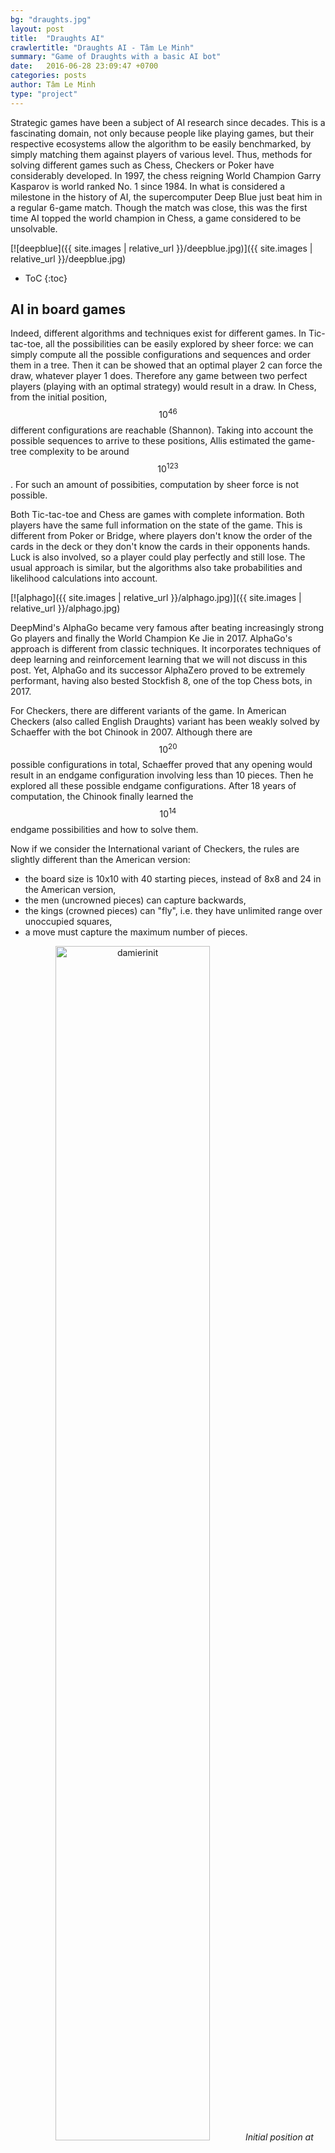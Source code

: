 ```yaml
---
bg: "draughts.jpg"
layout: post
title:  "Draughts AI"
crawlertitle: "Draughts AI - Tâm Le Minh"
summary: "Game of Draughts with a basic AI bot"
date:   2016-06-28 23:09:47 +0700
categories: posts
author: Tâm Le Minh
type: "project"
---
```



Strategic games have been a subject of AI research since decades. This is a fascinating domain, not only because 
people like playing games, but their respective ecosystems allow the algorithm to be easily benchmarked, by simply 
matching them against players of various level. Thus, methods for solving different games such as Chess, Checkers or 
Poker have considerably developed. In 1997, the chess reigning World Champion Garry Kasparov is world ranked No. 1 
since 1984. In what is considered a milestone in the history of AI, the supercomputer Deep Blue just beat him in a 
regular 6-game match. Though the match was close, this was the first time AI topped the world champion in Chess, a 
game considered to be unsolvable.

[![deepblue]({{ site.images | relative_url }}/deepblue.jpg)]({{ site.images | relative_url }}/deepblue.jpg)

* ToC
{:toc}

## AI in board games

Indeed, different algorithms and techniques exist for different games. In Tic-tac-toe, all the possibilities can be 
easily explored by sheer force: we can simply compute all the possible configurations and sequences and order them in 
a tree. Then it can be showed that an optimal player 2 can force the draw, whatever player 1 does. Therefore any game 
between two perfect players (playing with an optimal strategy) would result in a draw. In Chess, from the initial 
position, $$10^{46}$$ different configurations are reachable (Shannon). Taking into account the possible sequences to arrive 
to these positions, Allis estimated the game-tree complexity to be around $$10^{123}$$. For such an amount of possibities, 
computation by sheer force is not possible. 

Both Tic-tac-toe and Chess are games with complete information. Both players have the same full information on the state 
of the game. This is different from Poker or Bridge, where players don't know the order of the cards in the deck or they 
don't know the cards in their opponents hands. Luck is also involved, so a player could play perfectly and still lose. 
The usual approach is similar, but the algorithms also take probabilities and likelihood calculations into account.

[![alphago]({{ site.images | relative_url }}/alphago.jpg)]({{ site.images | relative_url }}/alphago.jpg)

DeepMind's AlphaGo became very famous after beating increasingly strong Go players and finally the World Champion 
Ke Jie in 2017. AlphaGo's approach is different from classic techniques. It incorporates techniques of deep learning and 
reinforcement learning that we will not discuss in this post. Yet, AlphaGo and its successor AlphaZero proved to be 
extremely performant, having also bested Stockfish 8, one of the top Chess bots, in 2017.

For Checkers, there are different variants of the game. In American Checkers (also called English Draughts) variant has 
been weakly solved by Schaeffer with the bot Chinook in 2007. Although there are $$10^20$$ possible configurations in total, 
Schaeffer proved that any opening would result in an endgame configuration involving less than 10 pieces. Then he explored 
all these possible endgame configurations. After 18 years of computation, the Chinook finally learned the $$10^14$$ endgame 
possibilities and how to solve them.

Now if we consider the International variant of Checkers, the rules are slightly different than the American version:
- the board size is 10x10 with 40 starting pieces, instead of 8x8 and 24 in the American version,
- the men (uncrowned pieces) can capture backwards,
- the kings (crowned pieces) can "fly", i.e. they have unlimited range over unoccupied squares,
- a move must capture the maximum number of pieces.

<div style="text-align: center">
<img src="/assets/images/damierinit.jpg" alt="damierinit" width="70%">
<em>Initial position at International Checkers</em>
</div>

Not only there are even more possibilities, but also the gameplay is different from the American Version. Kings are 
significantly stronger pieces, so promoting men becomes more important. With the capture constraint, one can set traps by 
"offering" a piece to the opponent. The opponent is forced to capture the piece, even if it results in an eventually worse 
position for him. 

<div style="text-align: center">
<img src="/assets/images/reglesprises.png" alt="reglesprises" width="100%">
<em>Mandatory capture rules</em>
</div>

## Draughts-AI

I designed and developed Draughts-AI, an International Checkers game with Matthieu Drouard, another ISAE-SUPAERO student. It was part 
of our first-year research project, supervised by J.-M. Alliot. The game is programmed in C. There are three main 
components:
- the move generator, i.e. the engine of the game, including the rules. For each position, it computes the possible moves. 
For each move, it computes the next position,
- the GUI, made with SDL,
- the AI algorithm, which evaluates the best move for a player.
The user can choose to play without AI (e.g. against another player), to play against an AI bot or to make two AI bots play 
against each other.

The GUI was made as simple as possible, but it should still provide helpful information to the user.
- the kings are easily recognized as they are marked with a "D" (*dame* in French),
- when clicking on a piece, all the possible moves are visualized by highlighting the destination squares in blue,
- if there are captures, the captured pieces are highlighted in green and the destination squares in blue.

<div style="text-align: center">
<img src="/assets/images/scdepl.png" alt="scdepl" width="49%" class="inline-block">
<img src="/assets/images/scdepldame.png" alt="scdepldame" width="49%" class="inline-block">
<em>Possible moves</em>
</div>

<div style="text-align: center">
<img src="/assets/images/scprise2.png" alt="scprise2" width="49%" class="inline-block">
<img src="/assets/images/scprisedame.png" alt="scprisedame" width="49%" class="inline-block">
<em>Capture and final positions</em>
</div>

<div style="text-align: center">
<img src="/assets/images/scprisemult.png" alt="scprisemult" width="60%">
<em>Multiple capture</em>
</div>


## AI principles

At each turn, the algorithm should determine the best move to play for the selected player. It relies on a game 
tree where the nodes are game states $$s$$. In Checkers or Chess, a state can be represented by a configuration of pieces, 
but also the next player to play. At one particular state of the game, each possible $$a \in A_s$$ move leads to a new state 
$$s' \in S_s$$ (the subscripts denote that these are the set of actions and sets accessible from the state $$s$$), i.e. it's 
an edge leading to a new node. Let $$a(s,s')$$ be such a move. The root of the tree is the node representing the current 
state. Therefore, each layer in the tree represents one move. The root is the layer 0. For example, one can list all the nodes 
in the layer 2 to know all the possible configurations after 2 moves. Let $$S_i$$ be the set of all possible states after $$i$$ 
moves, or all the states of the $$i$$-th layer. Note that within one layer, there could be several nodes representing the same state 
as different Also, because the players alternate turns and there is only one move allowed per turn, each layer represents a turn. 
Thus, one layer could represent player 1's turn, then the next layer would represent player 2's, etc. A branch of the tree is 
ended only when the game ends, i.e. the leafs are checkmate or stalemate states. 

Let's consider that the algorithm plays as player 1. Then, each decision/move should be associated with a value $$Q(a)$$, measure of its 
quality. Now, Checkers are a zero-sum game. That means for one player, a good situation for is equally good for them than bad 
for their opponent. For player 1, for one particular move $$a_t$$, the value $$Q_1(a_t)$$ gets as high as their opponent's $$Q_2(a_t)$$ 
gets low. Each player looks to maximize its own values $$Q$$: I hope to play the best move and I hope my opponent plays as poorly as 
possible. This is equivalent to saying that player 1 wants to maximize $$Q$$ whereas player 2 wants to minimize it. The minimax 
algorithm is based on this idea. 

Now for simplicity, instead of reasoning in actions and states, we can take advantage of the tree and 
use nodes and layers. Each node $$X$$ corresponds to a state $$s$$. It has $$n_X$$ children nodes $$X_i \in (X_i)_{i \in [1,n_X]}$$, each 
associated to a state $$s_i$$ by an action $$a(s,s_i) \in A_{s}$$. Let $$V_l$$ be a score value for the nodes of the $$l$$-th 
layer, such as if $$X_i$$ is in the $$l$$-th layer, 

$$V_l(X_i) = Q(a(s,s_i))$$


### Minimax algorithm

To calculate $$V_l$$, let's suppose first that we can evaluate the quality of a state $$s$$. This is modelled with an evaluation function $$f$$. A higher 
$$f(s)$$ means the more favourable to us. Inversely, it is lower when the state is worse. Because each node $$X$$ is associated with a 
state $$s$$, we can write $$f(X) = f(s)$$.

At the root node $$X_{root}$$, player 1 plays. They can select the move that leads to the node $$X_{max}$$ where the value of $$f$$ 
is the highest, i.e. 

$$X_{max} = \arg \max_{i \in [1,n_{Xroot}]} V_1(X_i) = f(X_i)$$ 

However this is a short-sighted strategy. Indeed, in this case, only the next move is evaluated. Maybe this can allow player 2 to react with an even better move, that 
will eventually put player 1 in an awful situation. Perhaps there are poor moves in the short-term, sacrificing pieces for example, 
but would result in a better position several turns ahead. For an analogy in Chess, a good move when considering only one turn 
ahead but bad when considering 2 turns, could be to capture a defended pawn with a rook, because then the rook would be captured 
itself in the next turn. So a following this approach, we should also check the opponent's possibilities. Hence, we cannot just 
straightforwardly use the function f. We would rather define $$X_{max}$$ such as 

$$X_{max} = \arg \max_{i \in [1,n_{Xroot}]} V_1(X_i)$$  
  
where $$V_1$$ is now 

$$V_1(X) = \min_{i \in [1,n_X]} V_2(X_i) = f(X_i)$$  

That means, we consider the strongest reaction the opponent can throw after 
each of our possible move, and we choose the move where this optimal reaction is the weakest. In other words, we are preventing 
them as much as possible to play the best moves.

Layer after layer, we can continue to look forward and plan more moves. In an opening or midgame scenario, it's impossible to 
to build the complete tree due to the overwhelming large number of possibilities. Therefore, we must define a tree depth corresponding 
to the number of moves we want to plan. An larger tree depth means better moves, but the computational effort required also increases 
exponentially. The previous problem can be generalized for $$L$$ layers:

&nbsp;&nbsp;&nbsp;&nbsp;**define** $$V_L(X) = f(X)$$  
  
&nbsp;&nbsp;&nbsp;&nbsp;**for each** $$l \in [L-1, L-2, ... , 1]$$ **do**  
   
&nbsp;&nbsp;&nbsp;&nbsp;&nbsp;&nbsp;&nbsp;&nbsp;**if** $$l$$ is maximizing/even **then**  
&nbsp;&nbsp;&nbsp;&nbsp;&nbsp;&nbsp;&nbsp;&nbsp;&nbsp;&nbsp;&nbsp;&nbsp;**if** **X** has no children **then**  
&nbsp;&nbsp;&nbsp;&nbsp;&nbsp;&nbsp;&nbsp;&nbsp;&nbsp;&nbsp;&nbsp;&nbsp;&nbsp;&nbsp;&nbsp;&nbsp;$$V_l(X) = - \infty$$  
&nbsp;&nbsp;&nbsp;&nbsp;&nbsp;&nbsp;&nbsp;&nbsp;&nbsp;&nbsp;&nbsp;&nbsp;**else**  
&nbsp;&nbsp;&nbsp;&nbsp;&nbsp;&nbsp;&nbsp;&nbsp;&nbsp;&nbsp;&nbsp;&nbsp;&nbsp;&nbsp;&nbsp;&nbsp;$$V_l(X) = \max_{i \in [1,n_X]} V_{l+1}(X_i)$$  
&nbsp;&nbsp;&nbsp;&nbsp;&nbsp;&nbsp;&nbsp;&nbsp;&nbsp;&nbsp;&nbsp;&nbsp;**end if**
		
&nbsp;&nbsp;&nbsp;&nbsp;&nbsp;&nbsp;&nbsp;&nbsp;**else** ($$l$$ is minimizing/odd)  
&nbsp;&nbsp;&nbsp;&nbsp;&nbsp;&nbsp;&nbsp;&nbsp;&nbsp;&nbsp;&nbsp;&nbsp;**if** **X** has no children **then**  
&nbsp;&nbsp;&nbsp;&nbsp;&nbsp;&nbsp;&nbsp;&nbsp;&nbsp;&nbsp;&nbsp;&nbsp;&nbsp;&nbsp;&nbsp;&nbsp;$$V_l(X) = + \infty$$  
&nbsp;&nbsp;&nbsp;&nbsp;&nbsp;&nbsp;&nbsp;&nbsp;&nbsp;&nbsp;&nbsp;&nbsp;**else**  
&nbsp;&nbsp;&nbsp;&nbsp;&nbsp;&nbsp;&nbsp;&nbsp;&nbsp;&nbsp;&nbsp;&nbsp;&nbsp;&nbsp;&nbsp;&nbsp;$$V_l(X) = \min_{i \in [1,n_X]} V_{l+1}(X_i)$$  
&nbsp;&nbsp;&nbsp;&nbsp;&nbsp;&nbsp;&nbsp;&nbsp;&nbsp;&nbsp;&nbsp;&nbsp;**end if**
  
&nbsp;&nbsp;&nbsp;&nbsp;&nbsp;&nbsp;&nbsp;&nbsp;**end if**  

&nbsp;&nbsp;&nbsp;&nbsp;**end for**  

&nbsp;&nbsp;&nbsp;&nbsp;**pick** $$X_{max} = \arg \max_{i \in [1,n_{Xroot}]} V_1(X_i)$$

We observe two kinds of layers. The ones where the player is playing (layers indexed by even numbers), so the 
algorithm tries to maximize $$V$$, and the ones where the opponent is playing (layers indexed by odd numbers), so the algorithm 
assume they want to minimize $$V$$. So the levels alternate between maximizing and minimizing steps.

<div style="text-align: center">
<img src="/assets/images/finparcoursarbre.png" alt="finparcoursarbre" width="80%">
<em>Minimax score propagation</em>
</div>

However, we assumed that all the branches can be developed beyond the $$L$$-th layer. In practice, this is often true, 
especially in start or mid game situations. However, in the case where there are winning or losing positions, the tree does not 
develop further in the direction of the corresponding nodes. We can assume that when it's the player's turn and they have 
possibilities, that means they have lost. So we can affect a $$- \infty$$ value to this node. If this is the opponent who cannot 
play, the player has won. So we can affect $$+ \infty$$.

### Minimax implementation

For a fixed depth L, one way to solve the minimax problem is to evaluate all the nodes of the $$L$$-th layer, so calculate 
$$V_L(X) = f(X)$$. Next, these values can be propagated upwards to $$V_{L-1}$$, $$V_{L-2}$$, etc. maximizing or minimizing 
the relevant values, until reaching $$V_1$$. However, in practice, this method is not efficient. The tree must be entirely 
built and kept in the memory before starting to calculate the $$V$$ values. 

Instead, a recursive function can be used, taking advantage the minimax algorithm. In this case, it computes and propagates 
the $$V$$ scores while exploring the tree depth-first: One branch is developed until the leaf, then the value of its predecessor is found evaluating 
all its children. Then the value of this predecessor will be used to find the value of its own predecessor, etc.

<div style="text-align: center">
<img src="/assets/images/arbre.png" alt="arbre" width="80%">
<em>Exploration order of the minimax algorithm</em>
</div>
  
Minimax algorithm:  
  
&nbsp;&nbsp;&nbsp;&nbsp;**return** *Minimax*($$X_{root}$$)
  
where:
  
**function** *Minimax*($$X$$) **is**  
  
&nbsp;&nbsp;&nbsp;&nbsp;**if** $$X$$ is in $$L$$-th layer **then**  
&nbsp;&nbsp;&nbsp;&nbsp;
&nbsp;&nbsp;&nbsp;&nbsp;**return** $$f(X)$$  
&nbsp;&nbsp;&nbsp;&nbsp;**end if**  
  
&nbsp;&nbsp;&nbsp;&nbsp;**if** $$X$$ is in a maximizing layer ($$l$$ is even) **then**  
&nbsp;&nbsp;&nbsp;&nbsp;
&nbsp;&nbsp;&nbsp;&nbsp;result := $$- \infty$$  
&nbsp;&nbsp;&nbsp;&nbsp;
&nbsp;&nbsp;&nbsp;&nbsp;**for each** child $$X_i$$ **do**  
&nbsp;&nbsp;&nbsp;&nbsp;
&nbsp;&nbsp;&nbsp;&nbsp;
&nbsp;&nbsp;&nbsp;&nbsp;result := $$\max$$(result, *Minimax*($$X_i$$))  
&nbsp;&nbsp;&nbsp;&nbsp;
&nbsp;&nbsp;&nbsp;&nbsp;**end for**  
&nbsp;&nbsp;&nbsp;&nbsp;
&nbsp;&nbsp;&nbsp;&nbsp;**return** result  
  
&nbsp;&nbsp;&nbsp;&nbsp;**else**  
&nbsp;&nbsp;&nbsp;&nbsp;
&nbsp;&nbsp;&nbsp;&nbsp;result := $$+ \infty$$  
&nbsp;&nbsp;&nbsp;&nbsp;
&nbsp;&nbsp;&nbsp;&nbsp;**for each** child $$X_i$$ **do**  
&nbsp;&nbsp;&nbsp;&nbsp;
&nbsp;&nbsp;&nbsp;&nbsp;
&nbsp;&nbsp;&nbsp;&nbsp;result := $$\min$$(result, *Minimax*($$X_i$$))  
&nbsp;&nbsp;&nbsp;&nbsp;
&nbsp;&nbsp;&nbsp;&nbsp;**end for**  
&nbsp;&nbsp;&nbsp;&nbsp;
&nbsp;&nbsp;&nbsp;&nbsp;**return** result    
  
&nbsp;&nbsp;&nbsp;&nbsp;**end if**  


### Alpha-beta pruning

The alpha-beta pruning can be used to optimize the minimax algorithm. Its purpose is to skip the branches of which we know will not 
influence the decision. For this, during the tree search, two variables $$\alpha$$ and $$\beta$$ are used to store the minimum score 
the player is currently assured to have and the maximum score the opponent is assured to have. It makes sense as the player wants 
to maximize the value, they will not play any move scoring below $$\alpha$$ and as the opponent wants to minimize the value, 
they will not play any move scoring above $$\beta$$. That means that when $$\alpha \geq \beta$$, it's not worth exploring the rest 
of the branch anymore.

<div style="text-align: center">
<img src="/assets/images/arbrealpha.png" alt="arbrealpha" width="80%">
<em>Ignored nodes with alpha-beta</em>
</div>

Alpha-beta algorithm:  

&nbsp;&nbsp;&nbsp;&nbsp;$$\alpha$$ := $$- \infty$$  
&nbsp;&nbsp;&nbsp;&nbsp;$$\beta$$ := $$+ \infty$$  
&nbsp;&nbsp;&nbsp;&nbsp;**return** *Alphabeta*($$X_{root}$$, $$\alpha$$, $$\beta$$)

where:  

**function** *Alphabeta*($$X$$, $$\alpha$$, $$\beta$$) **is**  
  
&nbsp;&nbsp;&nbsp;&nbsp;**if** $$X$$ is in $$L$$-th layer **then**  
&nbsp;&nbsp;&nbsp;&nbsp;&nbsp;&nbsp;&nbsp;&nbsp;**return** $$f(X)$$  
&nbsp;&nbsp;&nbsp;&nbsp;**end if**  
  
&nbsp;&nbsp;&nbsp;&nbsp;**if** $$X$$ is in a maximizing layer ($$l$$ is even) **then**  
&nbsp;&nbsp;&nbsp;&nbsp;&nbsp;&nbsp;&nbsp;&nbsp;**for each** child $$X_i$$ **do**  
&nbsp;&nbsp;&nbsp;&nbsp;&nbsp;&nbsp;&nbsp;&nbsp;&nbsp;&nbsp;&nbsp;&nbsp;$$\alpha$$ := $$\max$$($$\alpha$$, *Alphabeta*($$X_i$$, $$\alpha$$, $$\beta$$))  
&nbsp;&nbsp;&nbsp;&nbsp;&nbsp;&nbsp;&nbsp;&nbsp;&nbsp;&nbsp;&nbsp;&nbsp;**if** $$\alpha \geq \beta$$ **then**  
&nbsp;&nbsp;&nbsp;&nbsp;&nbsp;&nbsp;&nbsp;&nbsp;&nbsp;&nbsp;&nbsp;&nbsp;&nbsp;&nbsp;&nbsp;&nbsp;**return** $$\alpha$$  
&nbsp;&nbsp;&nbsp;&nbsp;&nbsp;&nbsp;&nbsp;&nbsp;&nbsp;&nbsp;&nbsp;&nbsp;**end if**  
&nbsp;&nbsp;&nbsp;&nbsp;&nbsp;&nbsp;&nbsp;&nbsp;**end for**  
&nbsp;&nbsp;&nbsp;&nbsp;&nbsp;&nbsp;&nbsp;&nbsp;**return** $$\alpha$$  
  
&nbsp;&nbsp;&nbsp;&nbsp;**else**  
&nbsp;&nbsp;&nbsp;&nbsp;&nbsp;&nbsp;&nbsp;&nbsp;**for each** child $$X_i$$ **do**  
&nbsp;&nbsp;&nbsp;&nbsp;&nbsp;&nbsp;&nbsp;&nbsp;&nbsp;&nbsp;&nbsp;&nbsp;$$\beta$$ := $$\min$$($$\beta$$, *Alphabeta*($$X_i$$, $$\alpha$$, $$\beta$$))  
&nbsp;&nbsp;&nbsp;&nbsp;&nbsp;&nbsp;&nbsp;&nbsp;&nbsp;&nbsp;&nbsp;&nbsp;**if** $$\alpha \geq \beta$$ **then**  
&nbsp;&nbsp;&nbsp;&nbsp;&nbsp;&nbsp;&nbsp;&nbsp;&nbsp;&nbsp;&nbsp;&nbsp;&nbsp;&nbsp;&nbsp;&nbsp;**return** $$\beta$$  
&nbsp;&nbsp;&nbsp;&nbsp;&nbsp;&nbsp;&nbsp;&nbsp;&nbsp;&nbsp;&nbsp;&nbsp;**end if**  
&nbsp;&nbsp;&nbsp;&nbsp;&nbsp;&nbsp;&nbsp;&nbsp;**end for**  
&nbsp;&nbsp;&nbsp;&nbsp;&nbsp;&nbsp;&nbsp;&nbsp;**return** $$\beta$$  
  
&nbsp;&nbsp;&nbsp;&nbsp;**end if**  

### Horizon effect

However, there is a major flaw in the algorithm. Because of the fixed maximum depth of the tree, the algorithm can only plan 
a certain number of moves forward. In games such as Checkers (or Chess, Go, etc.), there are moves that can drastically change 
the situation (e.g. capture of a significant number of pieces). If a move of this kind appear to be possible immediately after 
the maximum depth, the algorithm is not able to plan them. The algorithm would not be able to detect a catastrophic situation 
that could happen right after, which makes it inefficient. This is called the horizon effect.

This can be worked around by evaluating the quietness of a position. For example, we can suppose the position to 
be noisy if there are possible captures, quiet otherwise. Then, on the last layer, the algorithm can continue to develop the tree 
after the maximum depth, but only for the noisy positions, until all the leaves are quiet. Thus, for a small cost, the algorithm 
can avoid obvious hidden traps that were beyond its vision (or horizon).

<div style="text-align: center">
<img src="/assets/images/arbrehorizon.png" alt="arbrehorizon" width="80%">
<em>Tree continued after the max depth (L=2) to avoid the horizon effect</em>
</div>

To implement this solution, we can reuse the alpha-beta algorithm. The difference will only be at the layer $$L$$, where the 
tree is developed until all the leaves are quiet.


### Evaluation function

Recall that this algorithm only propagates the values $$f(X)$$ of the leaves to the root node. We haven't discussed how to define 
$$f$$, yet this is critical to the performance of the AI.  

$$f(X)$$ represents how good the position $$X$$ is. If we define a set of features $$/phi (X)$$ for $$X$$, then we can write

$$f(X) = \phi (X)^\intercal w$$

where $$w$$ is a vector of parameters to learn.

For $$\phi (X)$$, we present some ideas of features. The most obvious one is the number of pieces $$p$$. Because a player loses when 
they have no pieces more and we can assume their position is better when they have more pieces, this is a relevant feaure. As kings 
are very strong, we also consider the number of kings $$k$$. As Checkers are a zero-sum game, what makes one player's advantage also 
disfavors the other player. So we can differentiate the number of pieces and kings for the player and the opponent: $$p_{own}$$, 
$$k_{own}$$, $$p_{opp}$$ and $$k_{opp}$$.

Obviously, simply counting the pieces is not enough. One cannot decide when no captures are possible and more importantly, maybe some 
configurations are better with lesser pieces. Indeed, one can lose a lot of pieces rapidly if the opponent realizes a multiple capture. 
For instance, to protect a piece, one can place other pieces behind, in order to block possible captures by the opponent. The more space 
is left between pieces, the more vulnerable they are. Let's count the all the free squares around one player's pieces. The result 
determines how compact one player's formation is. A lower value means a more compact setup. Let's call it a "compactness malus" $$c_{own}$$. 
Similarly to the number of pieces, we define $$c_{opp}$$ as the number of free squares around the opponent's pieces.

Finally, one important strategic aspect of the game is to force the opponent to make moves that would put them in a poor situation. 
Blocking their pieces or forcing them by sacrificing your own pieces are techniques that can allow you to take the advantage. The 
less possible moves your opponent can make, the more constrained they are. We call this number of moves $$m_{opp}$$ as this is a 
measure of the mobility of the opponent. Inversely, we define $$m_{own}$$ as our mobility.

In the end, we have:

$$\phi (X) = \begin{bmatrix} p_{own}(X) \\ k_{own}(X) \\ c_{own}(X) \\ m_{own}(X) \\ p_{opp}(X) \\ k_{opp}(X) \\ c_{opp}(X) \\ m_{opp}(X) \end{bmatrix}$$

Though the algorithms of Draughts-AI only considers the mentioned features, one can find and design new features to improve the evaluation 
of a position. 

There are different methods to tune or learn $$w$$. One can use reinforcement learning or gradient descent, but this is out of the 
scope of this article. The key is to compare two evaluation functions. For this, Draughts-AI allows to set 2 AI players with these 
evaluation functions to play against each other. The winner can be considered "better". We can also count the number of pieces left 
for the winner, which determines the margin by which the winner won. 

In some cases, it can happen that one evaluation function "hard-counters" the other one. That means that though the former is not 
overall better, it does especially well against the strategy used by the latter. This phenomenon can be seen as overfitting for 
some learning algorithms. A way to add more robustness and reliability in comparing two evaluation functions is to let them play a 
match of several games (e.g. 10 games), but introducing some randomness. At each move, we can assign a probability so it's randomly 
picked among all the possible moves instead of running the minimax algorithm. Then, averaging the results of all the games, we can 
obtain a better comparison between the two AIs.